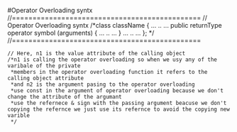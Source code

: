  #Operator Overloading syntx
//==============================================
// Operator Overloading syntx
/*class className {
... .. ...
public
   returnType operator symbol (arguments) {
       ... .. ...
   }
... .. ...
};
*/
//==============================================

    // Here, n1 is the value attribute of the calling object
    /*n1 is calling the operator overloading so when we usy any of the varibale of the private
     *members in the operator overloading function it refers to the calling object attribute
     *and n2 is the argument pasing to the operator overloading
     *use const in the argument of operator overloading because we don't change the attribute of the argumant
     *use the refernece & sign with the passing argument beacuse we don't copying the refernce we just use its refernce to avoid the copying new varible 
     */